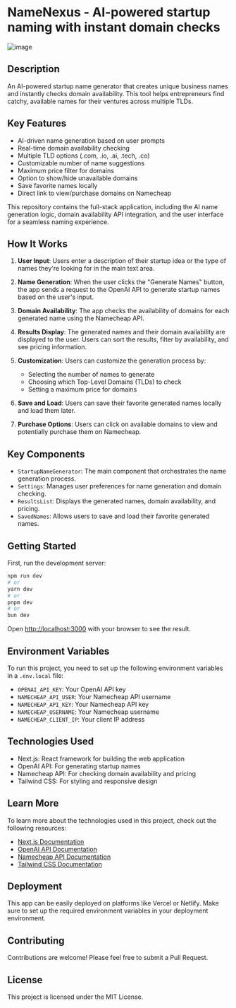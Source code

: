 # NameNexus - AI-powered startup naming with instant domain checks
![image](https://github.com/user-attachments/assets/f5d655c4-6c64-4bce-9629-8702af86a6ca)


## Description

An AI-powered startup name generator that creates unique business names and instantly checks domain availability. This tool helps entrepreneurs find catchy, available names for their ventures across multiple TLDs.

## Key Features

- AI-driven name generation based on user prompts
- Real-time domain availability checking
- Multiple TLD options (.com, .io, .ai, .tech, .co)
- Customizable number of name suggestions
- Maximum price filter for domains
- Option to show/hide unavailable domains
- Save favorite names locally
- Direct link to view/purchase domains on Namecheap

This repository contains the full-stack application, including the AI name generation logic, domain availability API integration, and the user interface for a seamless naming experience.

## How It Works

1. **User Input**: Users enter a description of their startup idea or the type of names they're looking for in the main text area.

2. **Name Generation**: When the user clicks the "Generate Names" button, the app sends a request to the OpenAI API to generate startup names based on the user's input.

3. **Domain Availability**: The app checks the availability of domains for each generated name using the Namecheap API.

4. **Results Display**: The generated names and their domain availability are displayed to the user. Users can sort the results, filter by availability, and see pricing information.

5. **Customization**: Users can customize the generation process by:
   - Selecting the number of names to generate
   - Choosing which Top-Level Domains (TLDs) to check
   - Setting a maximum price for domains

6. **Save and Load**: Users can save their favorite generated names locally and load them later.

7. **Purchase Options**: Users can click on available domains to view and potentially purchase them on Namecheap.

## Key Components

- `StartupNameGenerator`: The main component that orchestrates the name generation process.
- `Settings`: Manages user preferences for name generation and domain checking.
- `ResultsList`: Displays the generated names, domain availability, and pricing.
- `SavedNames`: Allows users to save and load their favorite generated names.

## Getting Started

First, run the development server:

```bash
npm run dev
# or
yarn dev
# or
pnpm dev
# or
bun dev
```

Open [http://localhost:3000](http://localhost:3000) with your browser to see the result.

## Environment Variables

To run this project, you need to set up the following environment variables in a `.env.local` file:

- `OPENAI_API_KEY`: Your OpenAI API key
- `NAMECHEAP_API_USER`: Your Namecheap API username
- `NAMECHEAP_API_KEY`: Your Namecheap API key
- `NAMECHEAP_USERNAME`: Your Namecheap username
- `NAMECHEAP_CLIENT_IP`: Your client IP address

## Technologies Used

- Next.js: React framework for building the web application
- OpenAI API: For generating startup names
- Namecheap API: For checking domain availability and pricing
- Tailwind CSS: For styling and responsive design

## Learn More

To learn more about the technologies used in this project, check out the following resources:

- [Next.js Documentation](https://nextjs.org/docs)
- [OpenAI API Documentation](https://platform.openai.com/docs/)
- [Namecheap API Documentation](https://www.namecheap.com/support/api/intro/)
- [Tailwind CSS Documentation](https://tailwindcss.com/docs)

## Deployment

This app can be easily deployed on platforms like Vercel or Netlify. Make sure to set up the required environment variables in your deployment environment.

## Contributing

Contributions are welcome! Please feel free to submit a Pull Request.

## License

This project is licensed under the MIT License.
